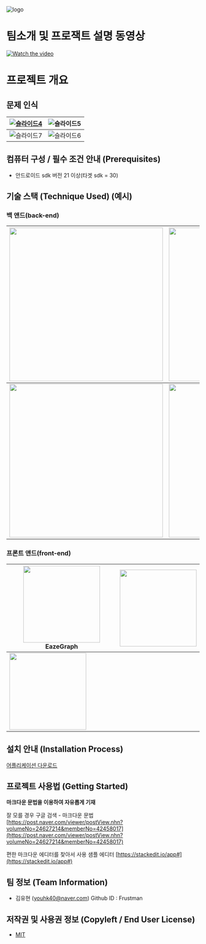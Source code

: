 ![logo](https://user-images.githubusercontent.com/48879350/97773302-d4d70000-1b91-11eb-8def-55158dc5ecf4.png)

# 팀소개 및 프로잭트 설명 동영상
[![Watch the video](https://img.youtube.com/vi/LjX3eVQdIyk/0.jpg)](https://www.youtube.com/watch?time_continue=117&v=LjX3eVQdIyk)

# 프로젝트 개요
## 문제 인식
[![슬라이드4](https://user-images.githubusercontent.com/48879350/97773429-fa183e00-1b92-11eb-92b9-61fe8fd47064.PNG)](http://www.index.go.kr/unify/idx-info.do?idxCd=4252) | ![슬라이드5](https://user-images.githubusercontent.com/48879350/97773430-fc7a9800-1b92-11eb-8769-56352f85e0ee.PNG)
------------ | ------------- 
![슬라이드7](https://user-images.githubusercontent.com/48879350/97773432-ff758880-1b92-11eb-9e2c-74ef9fb42576.PNG) | ![슬라이드6](https://user-images.githubusercontent.com/48879350/97773433-ff758880-1b92-11eb-8195-fdad092f5517.PNG)

## 컴퓨터 구성 / 필수 조건 안내 (Prerequisites)
* 안드로이드 sdk 버전 21 이상(타겟 sdk = 30)

## 기술 스택 (Technique Used) (예시)
### 백 앤드(back-end)


<img src = "https://user-images.githubusercontent.com/48879350/97773547-123c8d00-1b94-11eb-9438-44714f623384.png" width="400px">|<img src="https://user-images.githubusercontent.com/48879350/97773550-136dba00-1b94-11eb-9579-0591741f2373.png" width="400px">
-----------------------|-----------------
<img src="https://user-images.githubusercontent.com/48879350/97773683-38166180-1b95-11eb-899e-18be72c69f8b.png" width="400px">|<img src="https://user-images.githubusercontent.com/48879350/97773651-f8e81080-1b94-11eb-8e53-0daaa61053f2.png" width="400px">
 
### 프론트 앤드(front-end)
<img src = "https://user-images.githubusercontent.com/48879350/97773918-1e761980-1b97-11eb-9162-af7873176916.png" width="200px">EazeGraph|<img src="https://user-images.githubusercontent.com/48879350/97773885-e4a51300-1b96-11eb-9b6d-97399b3023be.png" width="200px">
-----------------------|-----------------
<img src="https://user-images.githubusercontent.com/48879350/97773886-e53da980-1b96-11eb-8bdb-2d62421ebfa9.png" width="200px">|

## 설치 안내 (Installation Process)
[어플리케이션 다운로드](https://github.com/osamhack2020/APP_BodyProtector_wiseMTlife/blob/master/BodyProtector.apk?raw=true)

## 프로젝트 사용법 (Getting Started)
**마크다운 문법을 이용하여 자유롭게 기재**

잘 모를 경우
구글 검색 - 마크다운 문법
[https://post.naver.com/viewer/postView.nhn?volumeNo=24627214&memberNo=42458017](https://post.naver.com/viewer/postView.nhn?volumeNo=24627214&memberNo=42458017)

 편한 마크다운 에디터를 찾아서 사용
 샘플 에디터 [https://stackedit.io/app#](https://stackedit.io/app#)
 
## 팀 정보 (Team Information)
- 김유현 (youhk40@naver.com) Github ID : Frustman

## 저작권 및 사용권 정보 (Copyleft / End User License)
 * [MIT](https://github.com/osam2020-WEB/Sample-ProjectName-TeamName/blob/master/license.md)

